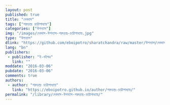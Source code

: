 ```yaml
---
layout: post
published: true
title: "দেবদাস"
tags: ["শরৎচন্দ্র চট্টোপাধ্যায়"]
categories: ["উপন্যাস"]
img: "/images/দেবদাস-উপন্যাস-শরৎচন্দ্র-চট্টোপাধ্যায়.jpg"
type: "উপন্যাস"
dlink: "https://github.com/eboipotro/sharatchandra/raw/master/উপন্যাস/দেবদাস.epub"
lang: "bn"
publishers: 
 - publisher: "ই-বইপত্র"
   link: ""
moddate: "2016-03-06"
pubdate: "2016-03-06"
comments: true
authors: 
 - author: "শরৎচন্দ্র চট্টোপাধ্যায়"
   link: "https://eboipotro.github.io/author/শরৎচন্দ্র-চট্টোপাধ্যায়/"
permalink: "/library/দেবদাস-উপন্যাস-শরৎচন্দ্র-চট্টোপাধ্যায়/"
---
```

